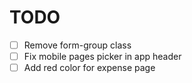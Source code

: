 # TODO

- [ ] Remove form-group class
- [ ] Fix mobile pages picker in app header
- [ ] Add red color for expense page
